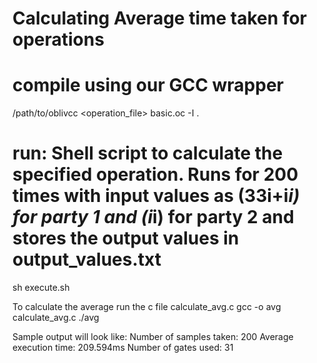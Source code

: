 # Calculating Average time taken for operations 

# compile using our GCC wrapper
/path/to/oblivcc <operation_file> basic.oc -I .

# run: Shell script to calculate the specified operation. Runs for 200 times with input values as (33i+i*i) for party 1 and (i*i) for party 2 and stores the output values in output_values.txt 
sh execute.sh

To calculate the average run the c file calculate_avg.c
gcc -o avg calculate_avg.c 
./avg

Sample output will look like:
Number of samples taken: 200
Average execution time: 209.594ms
Number of gates used: 31
